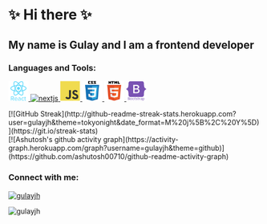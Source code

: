 <h1 align="left">✨ Hi there ✨</h1>
<h2 align="left">My name is Gulay and I am a frontend developer </h2>

<h3 align="left">Languages and Tools:</h3>
<p align="left">
  <a href="https://reactjs.org/" target="_blank" rel="noreferrer"> <img src="https://raw.githubusercontent.com/devicons/devicon/master/icons/react/react-original-wordmark.svg" alt="react" width="40" height="40"/> </a>
  <a href="https://nextjs.org/" target="_blank" rel="noreferrer"> <img src="https://cdn.worldvectorlogo.com/logos/nextjs-2.svg" alt="nextjs" width="40" height="40"/> </a> 
  <a href="https://developer.mozilla.org/en-US/docs/Web/JavaScript" target="_blank" rel="noreferrer"> <img src="https://raw.githubusercontent.com/devicons/devicon/master/icons/javascript/javascript-original.svg" alt="javascript" width="40" height="40"/> </a> 
  <a href="https://www.w3schools.com/css/" target="_blank" rel="noreferrer"> <img src="https://raw.githubusercontent.com/devicons/devicon/master/icons/css3/css3-original-wordmark.svg" alt="css3" width="40" height="40"/> </a> 
  <a href="https://www.w3.org/html/" target="_blank" rel="noreferrer"> <img src="https://raw.githubusercontent.com/devicons/devicon/master/icons/html5/html5-original-wordmark.svg" alt="html5" width="40" height="40"/> </a>
  <a href="https://getbootstrap.com" target="_blank" rel="noreferrer"> <img src="https://raw.githubusercontent.com/devicons/devicon/master/icons/bootstrap/bootstrap-plain-wordmark.svg" alt="bootstrap" width="40" height="40"/> </a> 
</p>
[![GitHub Streak](http://github-readme-streak-stats.herokuapp.com?user=gulayjh&theme=tokyonight&date_format=M%20j%5B%2C%20Y%5D)](https://git.io/streak-stats)
<div style="width:'60%'">
[![Ashutosh's github activity graph](https://activity-graph.herokuapp.com/graph?username=gulayjh&theme=github)](https://github.com/ashutosh00710/github-readme-activity-graph)
</div>


<h3 align="left">Connect with me:</h3>
<p align="left">
<a href="https://linkedin.com/in/gulayjh" target="blank"><img align="center" src="https://raw.githubusercontent.com/rahuldkjain/github-profile-readme-generator/master/src/images/icons/Social/linked-in-alt.svg" alt="gulayjh" height="30" width="40" /></a>
</p>

<p align="left"> <img src="https://komarev.com/ghpvc/?username=gulayjh&label=Profile%20views&color=0e75b6&style=flat" alt="gulayjh" /> </p>

